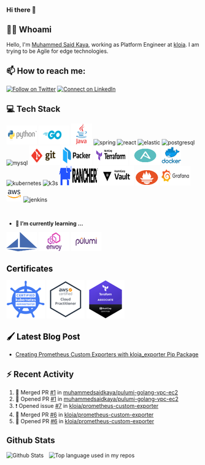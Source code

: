 
### Hi there 👋



<h2>👨‍💻 Whoami </h2>

Hello, I'm [Muhammed Said Kaya](https://twitter.com/msaidkayaa), working as Platform Engineer at [kloia](https://www.kloia.com/). I am trying to be Agile for edge technologies.



<h2>📫 How to reach me:</h2>

[![Follow on Twitter](https://img.shields.io/badge/--twitter?label=Twitter&logo=Twitter&style=social)](https://twitter.com/msaidkayaa)
[![Connect on LinkedIn](https://img.shields.io/badge/--linkedin?label=LinkedIn&logo=LinkedIn&style=social)](https://www.linkedin.com/in/muhammedsaidkaya/)



<h2 align="left"> 💻 Tech Stack</h2>
<p align="left">

<img src="assets/python-ar21.svg" alt="python" width="80" height="50"/>
<img src="assets/golang-ar21.svg" alt="golang" width="80" height="50"/>
<img src="https://raw.githubusercontent.com/devicons/devicon/master/icons/java/java-original-wordmark.svg" alt="java" width="55" height="55" />
<img src="https://www.vectorlogo.zone/logos/springio/springio-ar21.svg" alt="spring"/>
<img src="https://www.vectorlogo.zone/logos/reactjs/reactjs-ar21.svg" alt="react" />
<img src="https://www.vectorlogo.zone/logos/elastic/elastic-ar21.svg" alt="elastic"/>
<img src="https://www.vectorlogo.zone/logos/postgresql/postgresql-ar21.svg" alt="postgresql"/>
<img src="https://www.vectorlogo.zone/logos/mysql/mysql-ar21.svg" alt="mysql"/>
<img src="assets/git-scm-ar21.svg" alt="git" width="80" height="50"/>
<img src="assets/packerio-ar21.svg" alt="packer" width="80" height="50"/>
<img src="assets/terraform-logo.svg" alt="terraform" width="90" height="50"/>
<img src="assets/ansible.svg" alt="ansible" width="80" height="50"/>
<img src="https://github.com/github/explore/raw/main/topics/docker/docker.png" alt="docker" width="50" height="50"/>
<img src="https://www.vectorlogo.zone/logos/kubernetes/kubernetes-icon.svg" alt="kubernetes" width="80" height="50"/>
<img src="https://cncf-branding.netlify.app/img/projects/helm/icon/color/helm-icon-color.png" alt="k3s" width="50" height="40"/>
<img alt="rancher" height="50" width="100" src="assets/rancher-logo.svg">
<img src="assets/vault-logo.svg" alt="vault" width="90" height="50"/>
<img src="assets/prometheus-icon.svg" alt="prometheus" width="60" height="40"/>
<img src="assets/grafana-ar21.svg" alt="envoy" width="80" height="50"/>
<img src="https://github.com/github/explore/raw/main/topics/aws/aws.png" alt="aws" width="40" height="40"/>
<img src="https://www.vectorlogo.zone/logos/jenkins/jenkins-icon.svg" alt="jenkins" width="40" height="40"/>
</p>

<br/>

- **🌱 I’m currently learning ...**
<p align="left">

<img src="assets/istio-icon.svg" alt="istio" width="80" height="50"/>
<img src="assets/envoyproxyio-ar21.svg" alt="envoy" width="80" height="50"/>
<img src="assets/pulumiio-ar21.svg" alt="pulumi" width="80" height="50"/>
</p>


<h2 align="left"> <a href="https://www.credly.com/users/muhammed-said-kaya/badges" style="text-decoration:none;color:black">Certificates</a></h2>
<p align="left">
<img src="assets/certificates/cka.png" alt="cka" width="100" height="100"/> 
<img src="assets/certificates/AWS-CP.png" alt="devops" width="100" height="100"/> 
<img src="assets/certificates/terraform-associate.png" alt="terraform" width="100" height="100"/>
</p>


<h2 align="left"> <a href="https://medium.com/@muhammedsaidkaya" style="text-decoration:none;color:black" >🖌 Latest Blog Post</a></h2>

 <!-- <div align="left">
 <a href="https://medium.com/@muhammedsaidkaya" style="padding-left:10px"><img alt="Medium" height="40" width="40" src="https://cdn.jsdelivr.net/npm/simple-icons@3.2.0/icons/medium.svg"/> -->



<!-- BLOG-POST-LIST:START -->
- [Creating Prometheus Custom Exporters with kloia_exporter Pip Package](https://blog.kloia.com/creating-prometheus-custom-exporters-with-kloia-exporter-pip-package-97a22e3aa999?source=rss-bb6d038e35e3------2)
<!-- BLOG-POST-LIST:END -->



<h2 align="left"> ⚡ Recent Activity</h2>

<!--START_SECTION:activity-->
1. 🎉 Merged PR [#1](https://github.com/muhammedsaidkaya/pulumi-golang-vpc-ec2/pull/1) in [muhammedsaidkaya/pulumi-golang-vpc-ec2](https://github.com/muhammedsaidkaya/pulumi-golang-vpc-ec2)
2. 💪 Opened PR [#1](https://github.com/muhammedsaidkaya/pulumi-golang-vpc-ec2/pull/1) in [muhammedsaidkaya/pulumi-golang-vpc-ec2](https://github.com/muhammedsaidkaya/pulumi-golang-vpc-ec2)
3. ❗️ Opened issue [#7](https://github.com/kloia/prometheus-custom-exporter/issues/7) in [kloia/prometheus-custom-exporter](https://github.com/kloia/prometheus-custom-exporter)
4. 🎉 Merged PR [#6](https://github.com/kloia/prometheus-custom-exporter/pull/6) in [kloia/prometheus-custom-exporter](https://github.com/kloia/prometheus-custom-exporter)
5. 💪 Opened PR [#6](https://github.com/kloia/prometheus-custom-exporter/pull/6) in [kloia/prometheus-custom-exporter](https://github.com/kloia/prometheus-custom-exporter)
<!--END_SECTION:activity-->

<h2 align="left"> Github Stats</h2>

![Github Stats](https://github-readme-stats.vercel.app/api?username=muhammedsaidkaya&bg_color=30,e96443,904e95&title_color=fff&text_color=fff)
<img style="margin-left:10px" src="https://github-readme-stats.vercel.app/api/top-langs/?username=muhammedsaidkaya&layout=compact&card_width=300" alt="Top language used in my repos" />




<!--
**muhammedsaidkaya/muhammedsaidkaya** is a ✨ _special_ ✨ repository because its `README.md` (this file) appears on your GitHub profile.

Here are some ideas to get you started:

- 🔭 I’m currently working on ...
- 🌱 I’m currently learning ...
- 👯 I’m looking to collaborate on ...
- 🤔 I’m looking for help with ...
- 💬 Ask me about ...
- 📫 How to reach me: ...
- 😄 Pronouns: ...
- ⚡ Fun fact: ...
-->
